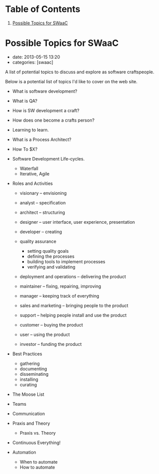 
# Table of Contents

1.  [Possible Topics for SWaaC](#possible-topics-for-swaac)


<a id="possible-topics-for-swaac"></a>

# Possible Topics for SWaaC

-   date: 2013-05-15 13:20
-   categories: [swaac]

A list of potential topics to discuss and explore as software craftspeople.

Below is a potential list of topics I'd like to cover on the web site.

-   What is software development?
-   What is QA?
-   How is SW development a craft?
-   How does one become a crafts person?
-   Learning to learn.
-   What is a Process Architect?
-   How To $X?
-   Software Development Life-cycles.
    -   Waterfall
    -   Iterative, Agile

-   Roles and Activities
    -   visionary &#x2013; envisioning
    -   analyst &#x2013; specification
    -   architect &#x2013; structuring
    -   designer &#x2013; user interface, user experience, presentation
    -   developer &#x2013; creating
    -   quality assurance
        -   setting quality goals
        -   defining the processes
        -   building tools to implement processes
        -   verifying and validating
    
    -   deployment and operations &#x2013; delivering the product
    -   maintainer &#x2013; fixing, repairing, improving
    -   manager &#x2013; keeping track of everything
    -   sales and marketing &#x2013; bringing people to the product
    -   support &#x2013; helping people install and use the product
    -   customer &#x2013; buying the product
    -   user &#x2013; using the product
    -   investor &#x2013; funding the product

-   Best Practices
    -   gathering
    -   documenting
    -   disseminating
    -   installing
    -   curating

-   The Moose List
-   Teams
-   Communication
-   Praxis and Theory
    -   Praxis vs. Theory

-   Continuous Everything!
-   Automation
    -   When to automate
    -   How to automate

